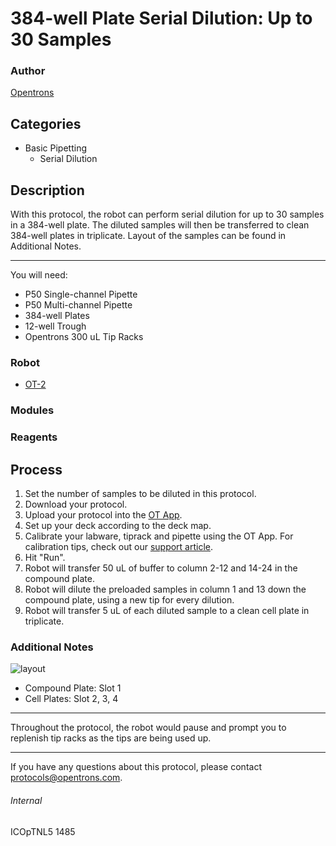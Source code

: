 # 384-well Plate Serial Dilution: Up to 30 Samples

### Author
[Opentrons](http://www.opentrons.com/)

## Categories
* Basic Pipetting
    * Serial Dilution

## Description
With this protocol, the robot can perform serial dilution for up to 30 samples in a 384-well plate. The diluted samples will then be transferred to clean 384-well plates in triplicate. Layout of the samples can be found in Additional Notes.

---

You will need:
* P50 Single-channel Pipette
* P50 Multi-channel Pipette
* 384-well Plates
* 12-well Trough
* Opentrons 300 uL Tip Racks

### Robot
* [OT-2](https://opentrons.com/ot-2)

### Modules

### Reagents

## Process
1. Set the number of samples to be diluted in this protocol.
2. Download your protocol.
3. Upload your protocol into the [OT App](https://opentrons.com/ot-app).
4. Set up your deck according to the deck map.
5. Calibrate your labware, tiprack and pipette using the OT App. For calibration tips, check out our [support article](https://support.opentrons.com/ot-2/getting-started-software-setup/deck-calibration).
6. Hit "Run".
7. Robot will transfer 50 uL of buffer to column 2-12 and 14-24 in the compound plate.
8. Robot will dilute the preloaded samples in column 1 and 13 down the compound plate, using a new tip for every dilution.
9. Robot will transfer 5 uL of each diluted sample to a clean cell plate in triplicate.

### Additional Notes
![layout](https://s3.amazonaws.com/opentrons-protocol-library-website/custom-README-images/1485-peptide-logic/layout.png)

* Compound Plate: Slot 1
* Cell Plates: Slot 2, 3, 4

---

Throughout the protocol, the robot would pause and prompt you to replenish tip racks as the tips are being used up.

---

If you have any questions about this protocol, please contact protocols@opentrons.com.

###### Internal
ICOpTNL5
1485
